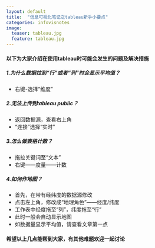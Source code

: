 ```yaml
---
layout: default
title:  "信息可视化笔记之tableau新手小要点"
categories: infovisnotes
image:
  teaser: tableau.jpg
  feature: tableau.jpg
---
```


#### 以下为大家介绍在使用tableau时可能会发生的问题及解决措施
##### 1.为什么数据拉到“行”或者“列”时会显示平均值？
- 右键-选择“维度”

##### 2.无法上传到tableau public？
- 返回数据源，查看右上角
- “连接”选择“实时”

##### 3.怎么做表格计数？
- 拖拉关键词至“文本”
- 右键——度量——计数

##### 4.如何作地图？
- 首先，在带有经纬度的数据源修改
- 点击左上角，修改成“地理角色”——经度/纬度
- 工作表中经度拖至“列”，纬度拖至“行”
- 此时一般会自动显示地图
- 如数据量显示平均值，请查看文章第一点

#### 希望以上几点能帮到大家，有其他难题欢迎一起讨论